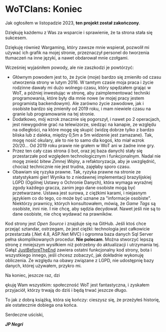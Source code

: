 # WoTClans: Koniec

Jak ogłosiłem w listopadzie 2023, **ten projekt został zakończony**.

Dziękuję każdemu z Was za wsparcie i sprawienie, że ta strona stała się sukcesem.

Dziękuję również Wargaming, który zawsze mnie wspierał, pozwolił mi używać ich grafik na mojej stronie, przeznaczył personel do tworzenia tłumaczeń na inne języki, a nawet obdarował mnie czołgami.

Wcześniej wyjaśniłem powody, ale nie zaszkodzi je powtórzyć:

* Głównym powodem jest to, że życie (moje) bardzo się zmieniło od czasu utworzenia strony w lutym 2016. W tamtym czasie moja praca i życie rodzinne dawały mi dużo wolnego czasu, który spędzałem grając w WoT, a później inwestując w stronę, aby zaimplementować techniki programowania, które były dla mnie nowe (w mojej pracy jestem programistą backendowym). Ale zarówno życie zawodowe, jak i osobiste bardzo się zmieniły od 2019 roku, i mam niewiele czasu na granie lub programowanie na tej stronie.
* Dodatkowo, mój wzrok znacznie się pogorszył, i nawet po 2 operacjach, jest niewygodnie grać na telewizorze, siedząc na kanapie, ze względu na odległości, na które mogę się skupić (widzę dobrze tylko z bardzo bliska lub z daleka, między 0,5m a 5m widzenie jest zamazane). Tak, mogę nosić okulary, ale to nie to samo dla kogoś, kto miał wzrok 20/20... Od 2019 roku prawie nie grałem w WoT ani w żadne inne gry.
* Przez ten cały czas strona (i bot, oraz jej baza danych) stały się przestarzałe pod względem technologicznym i funkcjonalnym. Nadal nie mogę znieść bitew *Zimnej Wojny*, a refaktoryzacja, aby je uwzględnić, chociaż technicznie nie jest trudna, zajęłaby sporo czasu.
* Obawiam się ryzyka prawne. Tak, ryzyka prawne na stronie ze statystykami gier! Wynika to z niedawnej implementacji brazylijskiej LGPD (Ogólnej Ustawy o Ochronie Danych), która wymaga wyraźnej zgody każdego gracza, zanim jego dane osobiste mogą być przetwarzane. Ustawa jest surowa, z ciężkimi karami, i niejasnym językiem co do tego, co może być uznane za "informacje osobiste". Niektórzy prawnicy, których konsultowałem, mówią, że *Game Tags* są osobiste, inni nie. I nie chcę, aby sędzia decydował. Nawet jeśli nie są to dane osobiste, nie chcę wydawać na prawników.

Kod strony jest *Open Source* i znajduje się na GitHub. Jeśli ktoś chce przejąć sztandar, ostrzegam, że jest ciężki: technologia jest całkowicie przestarzała (.Net 4.8, ASP.Net MVC) i ogromna baza danych Sql Server pełna skomplikowanych procedur. **Nie polecam**. Można stworzyć lepszą stronę z mniejszym wysiłkiem niż potrzebny do aktualizacji i utrzymania tej. Gałąź [JustBeforeTheEnd](https://github.com/negri/wotclans/tree/JustBeforeTheEnd) zawiera ostatni funkcjonalny kod strony, bota i wszystkiego innego, jeśli chcesz zobaczyć, jak dokładnie wykonuję obliczenia. Ze względu na obawy związane z LGPD, nie udostępnię bazy danych, której używałem, przykro mi.

Na koniec, jeszcze raz, dzi

ękuję Wam wszystkim: społeczność WoT jest fantastyczna, i zyskałem przyjaciół, którzy trwają do dziś i będą trwać jeszcze długo.

To jak z dobrą książką, która się kończy: cieszysz się, że przeżyłeś historię, ale ostatecznie dobiega ona końca.

Serdeczne uściski,

***JP Negri***